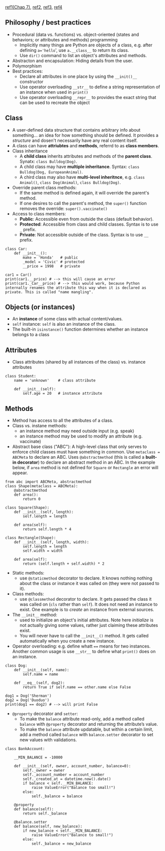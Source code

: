 
[ref1(Chap 7)](https://www.johnny-lin.com/pyintro/), [ref2](https://gale.udemy.com/course/python-oops-beginners), [ref3](https://www.tutorialsteacher.com/python/classmethod-decorator), [ref4](https://towardsdatascience.com/8-tips-for-object-oriented-programming-in-python-3e98b767ae79)


## Philosophy / best practices
- Procedural (data vs. functions) vs. object-oriented (states and behaviors; or attributes and methods) programming
  - Implicitly many things are Python are objects of a class, e.g. after defining `a='hello`', use `a.__class__` to return its class.
  - Use `dir()` command to list an object's attributes and methods.
- Abstracton and encapsulation: Hiding details from the user.
- Polymorphism
- Best practices:
  - Declare all attributes in one place by using the `__init()__` constructor
  - Use operator overloading `__str__` to define a string representation of an instance when used in `print()`
  - Use operator overloading `__repr__` to provides the exact string that can be used to recreate the object

## Class    

- A user-defined data structure that contains arbitrary info about something... an idea for how something should be defined. It provides a *structure* and dosen't necessarily have any real content itself.
- A class can have **attriubtes** and **methods**, referrd to as **class members**.
- Class inheritance
  - A **child class** inherits attributes and methods of the **parent class**. Synatx: `class Bulldog(Dog)`.
  - A child class may have **multiple inheritance**. Syntax: `class Bulldog(Dog, EuropeanAnimal)`.
  - A chird class may also have **multi-level inheritnce**, e.g. `class Animal()`, `class Dog(Animal)`, `class Bulldog(Dog)`.
- Override parent class methods:
  - If the same method is defined again, it will override the parent's method.
  - If one desires to call the parent's method, the `super()` function removes the override: `super().vaccinate()`
- Access to class members:
  - **Public**: Accessible even from outside the class (default behavior). 
  - **Protected**: Accessible from class and child classes. Syntax is to use `_` prefix.
  - **Private**: Not accessible outside of the class. Syntax is to use `__` prefix.


```
class Car:
    def __init__():
        make = 'Honda'   # public
        _model = 'Civic' # protected
        __price = 1998   # private

car1 = Car()
print(car1.__price) # --> this will cause an error
print(car1._Car__price) # --> this would work, because Python internally renames the attribute this way when it is declared as private. This is called "name mangling".
```


## Objects (or instances)

- An **instance** of some class with actual content/values.
- `self` instance: `self` is also an instance of the class.
- The built-in `isinstance()` function determines whether an instance belongs to a class


## Attributes

- Class attributes (shared by all instances of the class) vs. instance attributes
```
class Student:
    name = 'unknown'    # class attribute

    def __init__(self):
        self.age = 20   # instance attribute
```


## Methods

- Method has access to all the attributes of a class.
- Class vs. instane methods:
    - an instance method may need outside input (e.g. speak)
    - an instance method may be used to modify an attribute (e.g. vaccinate)
- Abstract base class ("ABC"): A high-level class that only serves to enforce child classes must have something in common. Use `metaclass = ABCMeta` to declare an ABC. Uses `@abstractmethod` (this is called a **built-in decorator**) to declare an abstract method in an ABC. In the example below, if `area` method is not defined for `Square` or `Rectangle` an error will appear.

```
from abc import ABCMeta, abstractmethod
class Shape(metaclass = ABCMeta):
    @abstractmethod
    def area():
        return 0
    
class Square(Shape):
    def __init__(self, length):
        self.length = length

    def area(self):
        return self.length * 4

class Rectangle(Shape):
    def __init__(self, length, width):
        self.length = length
        self.width = width

    def area(self):
        return (self.length + self.width) * 2
```

- Static methods:
  - use `@staticmethod` decorator to declare. It knows nothing nothing about the class or instance it was called on (they were not passed to it).
- Class methods:
  - use `@classmethod` decorator to declare. It gets passed the class it was called on (`cls` rather than `self`). It does not need an instance to exist. One example is to *create* an instance from external sources.
- The `__init__` method:
    - used to initialize an object's initial attributes. Note here *initialize* is not actually giving some values, rather just claiming these attributes exist.
    - You will never have to call the `__init__()` method. It gets called automatically when you create a new instance.
- Operator overloading: e.g. define whatt `==` means for two instances. Another common usage is use `__str__` to define what `print()` does on an instance.
  
```
class Dog:
    def __init__(self, name):
        self.name = name

    def __eq__(self, dog2):
        return True if self.name == other.name else False

dog1 = Dog('Sherman')
dog2 = Dog('Duoduo')
print(dog1 == dog2) # --> will print False
```
- `@property` decorator and `setter`:
  - To make the `balance` attribute read-only, add a method called `balance` with `@property` decorator and returning the attribute’s value.
  - To make the `balance` attribute updatable, but within a certain limit, add a method called `balance` with `balance.setter` decorator to set new values with validations.

```
class BankAccount:

    __MIN_BALANCE = -10000
    
    def __init__(self, owner, account_number, balance=0):
        self._owner = owner    
        self._account_number = account_number
        self._created_at = datetime.now().date()
        if balance < self.__MIN_BALANCE:
            raise ValueError("Balance too small!")
        else:
            self._balance = balance
    
    @property
    def balance(self):
        return self._balance

    @balance.setter
    def balance(self, new_balance):
        if new_balance < self.__MIN_BALANCE:
            raise ValueError("Balance to small!")
        else:
            self._balance = new_balance
```


